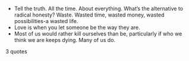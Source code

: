  - Tell the truth. All the time. About everything. What’s the alternative to radical honesty? Waste. Wasted time, wasted money, wasted possibilities-a wasted life.
 - Love is when you let someone be the way they are.
 - Most of us would rather kill ourselves than be, particularly if who we think we are keeps dying. Many of us do.

3 quotes